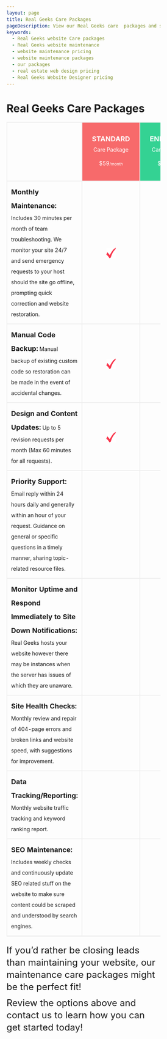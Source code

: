 ```yaml
---
layout: page
title: Real Geeks Care Packages
pageDescription: View our Real Geeks care  packages and see how we can help you with your real estate website.
keywords:
  - Real Geeks website Care packages
  - Real Geeks website maintenance
  - website maintenance pricing
  - website maintenance packages
  - our packages
  - real estate web design pricing
  - Real Geeks Website Designer pricing
---
```

<style>
.table-plan img{text-align:center;width:25px;}
.table-plan td{border:#eee 2px solid;padding:10px;vertical-align:middle;}
.table-plan .text-center{text-align:center;}
.orange strong,.green strong,.blue strong{display:block;font-size:25px;margin-bottom:-8px;}
.orange,.green,.blue{background:#f76a6b;padding:25px!important;text-align:center;line-height:36px;color:#fff;}
.green{background:#34d293;}
.blue{background:#5b76d8;}
.table-plan td strong{font-size:18px;}
.table-plan h3{line-height:32px;}
strong{font-weight:700;}
small{font-size:80%;}
img{border:0;}
table{border-collapse:collapse;border-spacing:0;}
td{padding:0;}
*{-webkit-box-sizing:border-box;-moz-box-sizing:border-box;box-sizing:border-box;}
:before,:after{-webkit-box-sizing:border-box;-moz-box-sizing:border-box;box-sizing:border-box;}
img{vertical-align:middle;}
h3{font-family:inherit;font-weight:500;line-height:1.1;color:inherit;}
h3{margin-top:20px;margin-bottom:10px;}
h3{font-size:24px;}
small{font-size:85%;}
.text-center{text-align:center;}
table{max-width:100%;background-color:transparent;}
div,h3,small,strong,table,tbody,tr,td{margin:0;padding:0;border:0;outline:0;font-family:inherit;font-weight:inherit;font-style:inherit;vertical-align:baseline;}
*,*:before,*:after{-webkit-box-sizing:border-box;-moz-box-sizing:border-box;box-sizing:border-box;}
table{border-spacing:0;border-collapse:separate;}
td{font-weight:normal;text-align:left;}
*,*:before,*:after{-webkit-box-sizing:border-box;-moz-box-sizing:border-box;box-sizing:border-box;}
::selection{color:#fff;background:#fc6d6d;}
::-moz-selection{color:#fff;background:#fc6d6d;}
*::-webkit-input-placeholder{color:#999!important;opacity:1!important;}
*:-moz-placeholder{color:#999!important;opacity:1!important;}
*::-moz-placeholder{color:#999!important;opacity:1!important;}
*:-ms-input-placeholder{color:#999!important;opacity:1!important;}
h3{clear:both;}
strong{font-weight:bold;}
small{font-size:75%;}
h3{display:block;clear:both;margin:0;margin-bottom:10px;padding:0;border:0;font:inherit;font-size:100%;vertical-align:baseline;}
h3{font-size:24px;}
img{max-width:100%;height:auto;}
table{width:100%;margin:0 0 20px;border-bottom:1px solid #ededed;border-spacing:0;border-collapse:collapse;font-size:14px;line-height:2;}
td{font-weight:normal;text-align:left;}
td{padding:6px 10px 6px 0;border-top:1px solid #ededed;}
.green,.blue{-webkit-transition:all 0.2s ease-in-out;transition:all 0.2s ease-in-out;}
*:focus{outline:0;}
</style>
<div id="our-packages">
  <h1>Real Geeks Care Packages</h1>
  <div class="container">
    <div class="table-plan" style="overflow-x: auto;">
        <div style="overflow-x: auto;">
            <table border="0" width="100%">
                <tbody>
                    <tr>
                        <td width="62%"></td>
                        <td class="orange" width="12%"><strong>STANDARD</strong> Care Package $59<small>/month</small></td>
                        <td class="green" width="13%"><strong>ENHANCED</strong> Care Package $99<small>/month</small></td>
                        <td class="blue" width="13%"><strong>ADVANCED</strong> Care Package $149<small>/month</small></td>
                    </tr>
                    <tr>
                        <td>
                            <strong>Monthly Maintenance:</strong> Includes 30 minutes per month of team troubleshooting. We monitor your site 24/7 and send emergency requests to your host should the site go offline, prompting quick correction
                            and website restoration.
                        </td>
                        <td class="text-center" valign="middle"><img class="alignnone size-full wp-image-490" src="/public/assets/photos/check-1.jpg" alt="" width="48" height="51" /></td>
                        <td class="text-center"><img class="alignnone size-full wp-image-490" src="/public/assets/photos/check-1.jpg" alt="check correct" width="48" height="51" /></td>
                        <td class="text-center"><img class="alignnone size-full wp-image-490" src="/public/assets/photos/check-1.jpg" alt="check correct" width="48" height="51" /></td>
                    </tr>
                    <tr>
                        <td><strong>Manual Code Backup:</strong> Manual backup of existing custom code so restoration can be made in the event of accidental changes.</td>
                        <td class="text-center"><img class="alignnone size-full wp-image-490" src="/public/assets/photos/check-1.jpg" alt="check correct" width="48" height="51" /></td>
                        <td class="text-center"><img class="alignnone size-full wp-image-490" src="/public/assets/photos/check-1.jpg" alt="check correct" width="48" height="51" /></td>
                        <td class="text-center"><img class="alignnone size-full wp-image-490" src="/public/assets/photos/check-1.jpg" alt="check correct" width="48" height="51" /></td>
                    </tr>
                    <tr>
                        <td><strong>Design and Content Updates:</strong> Up to 5 revision requests per month (Max 60 minutes for all requests).</td>
                        <td class="text-center"><img class="alignnone size-full wp-image-490" src="/public/assets/photos/check-1.jpg" alt="check correct" width="48" height="51" /></td>
                        <td class="text-center"><img class="alignnone size-full wp-image-490" src="/public/assets/photos/check-1.jpg" alt="check correct" width="48" height="51" /></td>
                        <td class="text-center"><img class="alignnone size-full wp-image-490" src="/public/assets/photos/check-1.jpg" alt="check correct" width="48" height="51" /></td>
                    </tr>
                    <tr>
                        <td>
                            <strong>Priority Support:</strong> Email reply within 24 hours daily and generally within an hour of your request. Guidance on general or specific questions in a timely manner, sharing topic-related resource files.
                        </td>
                        <td class="text-center"></td>
                        <td class="text-center"><img class="alignnone size-full wp-image-490" src="/public/assets/photos/check-1.jpg" alt="check correct" width="48" height="51" /></td>
                        <td class="text-center"><img class="alignnone size-full wp-image-490" src="/public/assets/photos/check-1.jpg" alt="check correct" width="48" height="51" /></td>
                    </tr>
                    <tr>
                        <td><strong>Monitor Uptime and Respond Immediately to Site Down Notifications:</strong> Real Geeks hosts your website however there may be instances when the server has issues of which they are unaware.</td>
                        <td></td>
                        <td class="text-center"><img class="alignnone size-full wp-image-490" src="/public/assets/photos/check-1.jpg" alt="check correct" width="48" height="51" /></td>
                        <td class="text-center"><img class="alignnone size-full wp-image-490" src="/public/assets/photos/check-1.jpg" alt="check correct" width="48" height="51" /></td>
                    </tr>
                    <tr>
                        <td><strong>Site Health Checks:</strong> Monthly review and repair of 404-page errors and broken links and website speed, with suggestions for improvement.</td>
                        <td></td>
                        <td class="text-center"><img class="alignnone size-full wp-image-490" src="/public/assets/photos/check-1.jpg" alt="check correct" width="48" height="51" /></td>
                        <td class="text-center"><img class="alignnone size-full wp-image-490" src="/public/assets/photos/check-1.jpg" alt="check correct" width="48" height="51" /></td>
                    </tr>
                    <!-- <tr>
                        <td><strong>Monthly Personal Consultation:</strong> Monthly phone or video calls where we monitor and align your business goals with your website content, statistics, social media and ad campaigns.</td>
                        <td></td>
                        <td></td>
                        <td class="text-center"><img class="alignnone size-full wp-image-490" src="/public/assets/photos/check-1.jpg" alt="check correct" width="48" height="51" /></td>
                    </tr> -->
                    <tr>
                        <td><strong>Data Tracking/Reporting:</strong> Monthly website traffic tracking and keyword ranking report.</td>
                        <td></td>
                        <td></td>
                        <td class="text-center"><img class="alignnone size-full wp-image-490" src="/public/assets/photos/check-1.jpg" alt="check correct" width="48" height="51" /></td>
                    </tr>
                    <tr>
                        <td><strong>SEO Maintenance:</strong> Includes weekly checks and continuously update SEO related stuff on the website to make sure content could be scraped and understood by search engines.</td>
                        <td></td>
                        <td></td>
                        <td class="text-center"><img class="alignnone size-full wp-image-490" src="/public/assets/photos/check-1.jpg" alt="check correct" width="48" height="51" /></td>
                    </tr>
                </tbody>
            </table>
        </div>
        <h3>If you’d rather be closing leads than maintaining your website, our maintenance care packages might be the perfect fit!</h3>
        <h3>Review the options above and contact us to learn how you can get started today!</h3>
    </div>
  </div>
</div>
